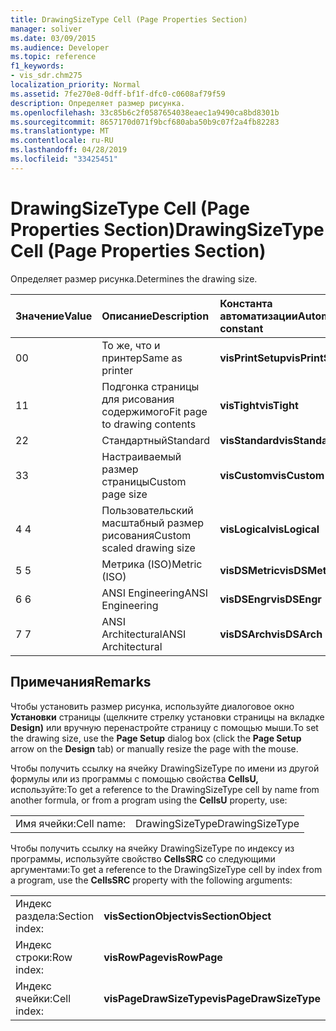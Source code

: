 ```yaml
---
title: DrawingSizeType Cell (Page Properties Section)
manager: soliver
ms.date: 03/09/2015
ms.audience: Developer
ms.topic: reference
f1_keywords:
- vis_sdr.chm275
localization_priority: Normal
ms.assetid: 7fe270e8-0dff-bf1f-dfc0-c0608af79f59
description: Определяет размер рисунка.
ms.openlocfilehash: 33c85b6c2f0587654038eaec1a9490ca8bd8301b
ms.sourcegitcommit: 8657170d071f9bcf680aba50b9c07f2a4fb82283
ms.translationtype: MT
ms.contentlocale: ru-RU
ms.lasthandoff: 04/28/2019
ms.locfileid: "33425451"
---
```

# <a name="drawingsizetype-cell-page-properties-section"></a><span data-ttu-id="3d430-103">DrawingSizeType Cell (Page Properties Section)</span><span class="sxs-lookup"><span data-stu-id="3d430-103">DrawingSizeType Cell (Page Properties Section)</span></span>

<span data-ttu-id="3d430-104">Определяет размер рисунка.</span><span class="sxs-lookup"><span data-stu-id="3d430-104">Determines the drawing size.</span></span>
  
|<span data-ttu-id="3d430-105">**Значение**</span><span class="sxs-lookup"><span data-stu-id="3d430-105">**Value**</span></span>|<span data-ttu-id="3d430-106">**Описание**</span><span class="sxs-lookup"><span data-stu-id="3d430-106">**Description**</span></span>|<span data-ttu-id="3d430-107">**Константа автоматизации**</span><span class="sxs-lookup"><span data-stu-id="3d430-107">**Automation constant**</span></span>|
|:-----|:-----|:-----|
|<span data-ttu-id="3d430-108">0</span><span class="sxs-lookup"><span data-stu-id="3d430-108">0</span></span>  <br/> |<span data-ttu-id="3d430-109">То же, что и принтер</span><span class="sxs-lookup"><span data-stu-id="3d430-109">Same as printer</span></span>  <br/> |<span data-ttu-id="3d430-110">**visPrintSetup**</span><span class="sxs-lookup"><span data-stu-id="3d430-110">**visPrintSetup**</span></span> <br/> |
|<span data-ttu-id="3d430-111">1</span><span class="sxs-lookup"><span data-stu-id="3d430-111">1</span></span>  <br/> |<span data-ttu-id="3d430-112">Подгонка страницы для рисования содержимого</span><span class="sxs-lookup"><span data-stu-id="3d430-112">Fit page to drawing contents</span></span>  <br/> |<span data-ttu-id="3d430-113">**visTight**</span><span class="sxs-lookup"><span data-stu-id="3d430-113">**visTight**</span></span> <br/> |
|<span data-ttu-id="3d430-114">2</span><span class="sxs-lookup"><span data-stu-id="3d430-114">2</span></span>  <br/> |<span data-ttu-id="3d430-115">Стандартный</span><span class="sxs-lookup"><span data-stu-id="3d430-115">Standard</span></span>  <br/> |<span data-ttu-id="3d430-116">**visStandard**</span><span class="sxs-lookup"><span data-stu-id="3d430-116">**visStandard**</span></span> <br/> |
|<span data-ttu-id="3d430-117">3</span><span class="sxs-lookup"><span data-stu-id="3d430-117">3</span></span>  <br/> |<span data-ttu-id="3d430-118">Настраиваемый размер страницы</span><span class="sxs-lookup"><span data-stu-id="3d430-118">Custom page size</span></span>  <br/> |<span data-ttu-id="3d430-119">**visCustom**</span><span class="sxs-lookup"><span data-stu-id="3d430-119">**visCustom**</span></span> <br/> |
|<span data-ttu-id="3d430-120">4 </span><span class="sxs-lookup"><span data-stu-id="3d430-120">4</span></span>  <br/> |<span data-ttu-id="3d430-121">Пользовательский масштабный размер рисования</span><span class="sxs-lookup"><span data-stu-id="3d430-121">Custom scaled drawing size</span></span>  <br/> |<span data-ttu-id="3d430-122">**visLogical**</span><span class="sxs-lookup"><span data-stu-id="3d430-122">**visLogical**</span></span> <br/> |
|<span data-ttu-id="3d430-123">5 </span><span class="sxs-lookup"><span data-stu-id="3d430-123">5</span></span>  <br/> |<span data-ttu-id="3d430-124">Метрика (ISO)</span><span class="sxs-lookup"><span data-stu-id="3d430-124">Metric (ISO)</span></span>  <br/> |<span data-ttu-id="3d430-125">**visDSMetric**</span><span class="sxs-lookup"><span data-stu-id="3d430-125">**visDSMetric**</span></span> <br/> |
|<span data-ttu-id="3d430-126">6 </span><span class="sxs-lookup"><span data-stu-id="3d430-126">6</span></span>  <br/> |<span data-ttu-id="3d430-127">ANSI Engineering</span><span class="sxs-lookup"><span data-stu-id="3d430-127">ANSI Engineering</span></span>  <br/> |<span data-ttu-id="3d430-128">**visDSEngr**</span><span class="sxs-lookup"><span data-stu-id="3d430-128">**visDSEngr**</span></span> <br/> |
|<span data-ttu-id="3d430-129">7 </span><span class="sxs-lookup"><span data-stu-id="3d430-129">7</span></span>  <br/> |<span data-ttu-id="3d430-130">ANSI Architectural</span><span class="sxs-lookup"><span data-stu-id="3d430-130">ANSI Architectural</span></span>  <br/> |<span data-ttu-id="3d430-131">**visDSArch**</span><span class="sxs-lookup"><span data-stu-id="3d430-131">**visDSArch**</span></span> <br/> |
   
## <a name="remarks"></a><span data-ttu-id="3d430-132">Примечания</span><span class="sxs-lookup"><span data-stu-id="3d430-132">Remarks</span></span>

<span data-ttu-id="3d430-133">Чтобы установить размер рисунка, используйте диалоговое окно  **Установки** страницы (щелкните стрелку установки страницы на вкладке **Design)** или вручную перенастройте страницу с помощью мыши.</span><span class="sxs-lookup"><span data-stu-id="3d430-133">To set the drawing size, use the **Page Setup** dialog box (click the **Page Setup** arrow on the **Design** tab) or manually resize the page with the mouse.</span></span> 
  
<span data-ttu-id="3d430-134">Чтобы получить ссылку на ячейку DrawingSizeType по имени из другой формулы или из программы с помощью свойства **CellsU,** используйте:</span><span class="sxs-lookup"><span data-stu-id="3d430-134">To get a reference to the DrawingSizeType cell by name from another formula, or from a program using the **CellsU** property, use:</span></span> 
  
|||
|:-----|:-----|
|<span data-ttu-id="3d430-135">Имя ячейки:</span><span class="sxs-lookup"><span data-stu-id="3d430-135">Cell name:</span></span>  <br/> |<span data-ttu-id="3d430-136">DrawingSizeType</span><span class="sxs-lookup"><span data-stu-id="3d430-136">DrawingSizeType</span></span>  <br/> |
   
<span data-ttu-id="3d430-137">Чтобы получить ссылку на ячейку DrawingSizeType по индексу из программы, используйте свойство **CellsSRC** со следующими аргументами:</span><span class="sxs-lookup"><span data-stu-id="3d430-137">To get a reference to the DrawingSizeType cell by index from a program, use the **CellsSRC** property with the following arguments:</span></span> 
  
|||
|:-----|:-----|
|<span data-ttu-id="3d430-138">Индекс раздела:</span><span class="sxs-lookup"><span data-stu-id="3d430-138">Section index:</span></span>  <br/> |<span data-ttu-id="3d430-139">**visSectionObject**</span><span class="sxs-lookup"><span data-stu-id="3d430-139">**visSectionObject**</span></span> <br/> |
|<span data-ttu-id="3d430-140">Индекс строки:</span><span class="sxs-lookup"><span data-stu-id="3d430-140">Row index:</span></span>  <br/> |<span data-ttu-id="3d430-141">**visRowPage**</span><span class="sxs-lookup"><span data-stu-id="3d430-141">**visRowPage**</span></span> <br/> |
|<span data-ttu-id="3d430-142">Индекс ячейки:</span><span class="sxs-lookup"><span data-stu-id="3d430-142">Cell index:</span></span>  <br/> |<span data-ttu-id="3d430-143">**visPageDrawSizeType**</span><span class="sxs-lookup"><span data-stu-id="3d430-143">**visPageDrawSizeType**</span></span> <br/> |
   


